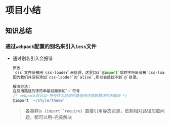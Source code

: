 # 项目小结

## 知识总结
### 通过`webpack`配置的别名来引入`less`文件
* 通过别名引入会报错  
  ```css
  原因：   
  `css`文件会被用`css-loader`来处理，这里CSS`@import`后的字符串会被`css-loader`视为绝对路径解析，
  因为我们并没有添加`css-laoder`的`alise`,所以会报找不到`@`目录。

  解决方法：
  在引用路径的字符串最前面添加`~`符号
  /* webpack将会以~符号作为前缀的路径视作依赖模块而去解析 */
  @import '~/style/theme'
  ```
  > 各类非js（`import``require`）直接引用静态资源，依赖相对路径加载问题，都可以用`~`完美解决
